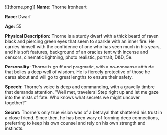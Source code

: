 
![[thorne.png]]
**Name:** Thorne Ironheart

**Race:** Dwarf

**Age:** 55

**Physical Description:** Thorne is a sturdy dwarf with a thick beard of raven black and piercing green eyes that seem to sparkle with an inner fire. He carries himself with the confidence of one who has seen much in his years, and his soft features, background of an oracles tent with incense and censors, cinematic lightning, photo realistic, portrait, D&D, 5e.

**Personality:** Thorne is gruff and pragmatic, with a no-nonsense attitude that belies a deep well of wisdom. He is fiercely protective of those he cares about and will go to great lengths to ensure their safety.

**Speech:** Thorne's voice is deep and commanding, with a gravelly timbre that demands attention. "Well met, travelers! Step right up and let me gaze into the mists of fate. Who knows what secrets we might uncover together?"

**Secret:** Thorne's only true vision was of a betrayal that shattered his trust in a close friend. Since then, he has been wary of forming deep connections, preferring to keep his own counsel and rely on his own strength and instincts.

